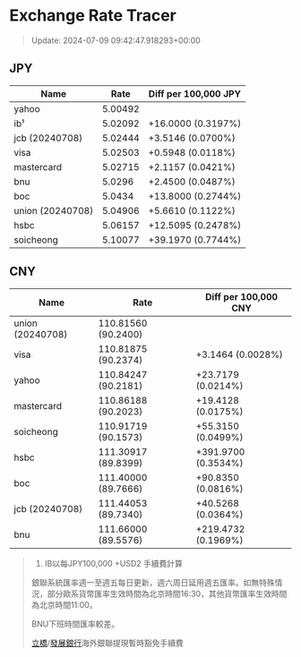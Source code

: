 # Exchange Rate Tracer

> Update: 2024-07-09 09:42:47.918293+00:00

## JPY

| Name             |    Rate | Diff per 100,000 JPY   |
|------------------|---------|------------------------|
| yahoo            | 5.00492 |                        |
| ib¹              | 5.02092 | +16.0000 (0.3197%)     |
| jcb (20240708)   | 5.02444 | +3.5146 (0.0700%)      |
| visa             | 5.02503 | +0.5948 (0.0118%)      |
| mastercard       | 5.02715 | +2.1157 (0.0421%)      |
| bnu              | 5.0296  | +2.4500 (0.0487%)      |
| boc              | 5.0434  | +13.8000 (0.2744%)     |
| union (20240708) | 5.04906 | +5.6610 (0.1122%)      |
| hsbc             | 5.06157 | +12.5095 (0.2478%)     |
| soicheong        | 5.10077 | +39.1970 (0.7744%)     |

## CNY

| Name             | Rate                | Diff per 100,000 CNY   |
|------------------|---------------------|------------------------|
| union (20240708) | 110.81560	(90.2400) |                        |
| visa             | 110.81875	(90.2374) | +3.1464 (0.0028%)      |
| yahoo            | 110.84247	(90.2181) | +23.7179 (0.0214%)     |
| mastercard       | 110.86188	(90.2023) | +19.4128 (0.0175%)     |
| soicheong        | 110.91719	(90.1573) | +55.3150 (0.0499%)     |
| hsbc             | 111.30917	(89.8399) | +391.9700 (0.3534%)    |
| boc              | 111.40000	(89.7666) | +90.8350 (0.0816%)     |
| jcb (20240708)   | 111.44053	(89.7340) | +40.5268 (0.0364%)     |
| bnu              | 111.66000	(89.5576) | +219.4732 (0.1969%)    |


> 1. IB以每JPY100,000 +USD2 手續費計算
>
> 銀聯系統匯率週一至週五每日更新，週六周日延用週五匯率。如無特殊情況，部分歐系貨幣匯率生效時間為北京時間16:30，其他貨幣匯率生效時間為北京時間11:00。
>
> BNU下班時間匯率較差。
>
> [立橋](https://www.wlbank.com.mo/uploads/ueditor/file/20181211/1544536513900230.pdf)/[發展銀行](https://www.mdb.com.mo/Service_Charges_20230728.pdf)海外銀聯提現暫時豁免手續費


